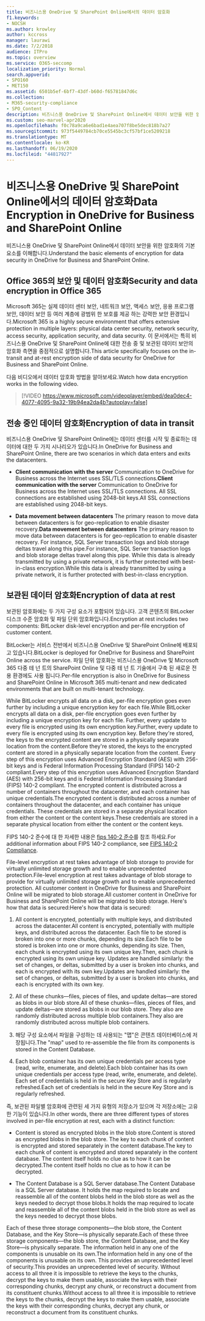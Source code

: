 ```yaml
---
title: 비즈니스용 OneDrive 및 SharePoint Online에서의 데이터 암호화
f1.keywords:
- NOCSH
ms.author: krowley
author: kccross
manager: laurawi
ms.date: 7/2/2018
audience: ITPro
ms.topic: overview
ms.service: O365-seccomp
localization_priority: Normal
search.appverid:
- SPO160
- MET150
ms.assetid: 6501b5ef-6bf7-43df-b60d-f65781847d6c
ms.collection:
- M365-security-compliance
- SPO_Content
description: 비즈니스용 OneDrive 및 SharePoint Online에서 데이터 보안을 위한 암호화의 기본 요소를 이해합니다.
ms.custom: seo-marvel-apr2020
ms.openlocfilehash: f0c78a9ca6e6bad1e4aea707f8be5dec818b7a27
ms.sourcegitcommit: 973f5449784cb70ce5545bc3cf57bf1ce5209218
ms.translationtype: MT
ms.contentlocale: ko-KR
ms.lasthandoff: 06/19/2020
ms.locfileid: "44817927"
---
```

# <a name="data-encryption-in-onedrive-for-business-and-sharepoint-online"></a><span data-ttu-id="81b8f-103">비즈니스용 OneDrive 및 SharePoint Online에서의 데이터 암호화</span><span class="sxs-lookup"><span data-stu-id="81b8f-103">Data Encryption in OneDrive for Business and SharePoint Online</span></span>

<span data-ttu-id="81b8f-104">비즈니스용 OneDrive 및 SharePoint Online에서 데이터 보안을 위한 암호화의 기본 요소를 이해합니다.</span><span class="sxs-lookup"><span data-stu-id="81b8f-104">Understand the basic elements of encryption for data security in OneDrive for Business and SharePoint Online.</span></span>
  
## <a name="security-and-data-encryption-in-office-365"></a><span data-ttu-id="81b8f-105">Office 365의 보안 및 데이터 암호화</span><span class="sxs-lookup"><span data-stu-id="81b8f-105">Security and data encryption in Office 365</span></span>

<span data-ttu-id="81b8f-106">Microsoft 365는 실제 데이터 센터 보안, 네트워크 보안, 액세스 보안, 응용 프로그램 보안, 데이터 보안 등 여러 계층에 광범위 한 보호를 제공 하는 강력한 보안 환경입니다.</span><span class="sxs-lookup"><span data-stu-id="81b8f-106">Microsoft 365 is a highly secure environment that offers extensive protection in multiple layers: physical data center security, network security, access security, application security, and data security.</span></span> <span data-ttu-id="81b8f-107">이 문서에서는 특히 비즈니스용 OneDrive 및 SharePoint Online에 대한 전송 중 및 보관된 데이터 보안의 암호화 측면을 중점적으로 설명합니다.</span><span class="sxs-lookup"><span data-stu-id="81b8f-107">This article specifically focuses on the in-transit and at-rest encryption side of data security for OneDrive for Business and SharePoint Online.</span></span>
  
<span data-ttu-id="81b8f-108">다음 비디오에서 데이터 암호화 방법을 알아보세요.</span><span class="sxs-lookup"><span data-stu-id="81b8f-108">Watch how data encryption works in the following video.</span></span>
  
> [!VIDEO https://www.microsoft.com/videoplayer/embed/dea0dec4-4077-4095-9a32-19b94ea2da4b?autoplay=false]
  
## <a name="encryption-of-data-in-transit"></a><span data-ttu-id="81b8f-109">전송 중인 데이터 암호화</span><span class="sxs-lookup"><span data-stu-id="81b8f-109">Encryption of data in transit</span></span>

<span data-ttu-id="81b8f-110">비즈니스용 OneDrive 및 SharePoint Online에는 데이터 센터를 시작 및 종료하는 데이터에 대한 두 가지 시나리오가 있습니다.</span><span class="sxs-lookup"><span data-stu-id="81b8f-110">In OneDrive for Business and SharePoint Online, there are two scenarios in which data enters and exits the datacenters.</span></span>
  
- <span data-ttu-id="81b8f-111">**Client communication with the server** Communication to OneDrive for Business across the Internet uses SSL/TLS connections.</span><span class="sxs-lookup"><span data-stu-id="81b8f-111">**Client communication with the server** Communication to OneDrive for Business across the Internet uses SSL/TLS connections.</span></span> <span data-ttu-id="81b8f-112">All SSL connections are established using 2048-bit keys.</span><span class="sxs-lookup"><span data-stu-id="81b8f-112">All SSL connections are established using 2048-bit keys.</span></span>

- <span data-ttu-id="81b8f-113">**Data movement between datacenters** The primary reason to move data between datacenters is for geo-replication to enable disaster recovery.</span><span class="sxs-lookup"><span data-stu-id="81b8f-113">**Data movement between datacenters** The primary reason to move data between datacenters is for geo-replication to enable disaster recovery.</span></span> <span data-ttu-id="81b8f-114">For instance, SQL Server transaction logs and blob storage deltas travel along this pipe.</span><span class="sxs-lookup"><span data-stu-id="81b8f-114">For instance, SQL Server transaction logs and blob storage deltas travel along this pipe.</span></span> <span data-ttu-id="81b8f-115">While this data is already transmitted by using a private network, it is further protected with best-in-class encryption.</span><span class="sxs-lookup"><span data-stu-id="81b8f-115">While this data is already transmitted by using a private network, it is further protected with best-in-class encryption.</span></span> 

## <a name="encryption-of-data-at-rest"></a><span data-ttu-id="81b8f-116">보관된 데이터 암호화</span><span class="sxs-lookup"><span data-stu-id="81b8f-116">Encryption of data at rest</span></span>

<span data-ttu-id="81b8f-117">보관된 암호화에는 두 가지 구성 요소가 포함되어 있습니다. 고객 콘텐츠의 BitLocker 디스크 수준 암호화 및 파일 단위 암호화입니다.</span><span class="sxs-lookup"><span data-stu-id="81b8f-117">Encryption at rest includes two components: BitLocker disk-level encryption and per-file encryption of customer content.</span></span>
  
<span data-ttu-id="81b8f-118">BitLocker는 서비스 전반에서 비즈니스용 OneDrive 및 SharePoint Online에 배포되고 있습니다.</span><span class="sxs-lookup"><span data-stu-id="81b8f-118">BitLocker is deployed for OneDrive for Business and SharePoint Online across the service.</span></span> <span data-ttu-id="81b8f-119">파일 단위 암호화는 비즈니스용 OneDrive 및 Microsoft 365 다중 테 넌 트의 SharePoint Online 및 다중 테 넌 트 기술에서 구축 된 새로운 전용 환경에도 사용 됩니다.</span><span class="sxs-lookup"><span data-stu-id="81b8f-119">Per-file encryption is also in OneDrive for Business and SharePoint Online in Microsoft 365 multi-tenant and new dedicated environments that are built on multi-tenant technology.</span></span>
  
<span data-ttu-id="81b8f-120">While BitLocker encrypts all data on a disk, per-file encryption goes even further by including a unique encryption key for each file.</span><span class="sxs-lookup"><span data-stu-id="81b8f-120">While BitLocker encrypts all data on a disk, per-file encryption goes even further by including a unique encryption key for each file.</span></span> <span data-ttu-id="81b8f-121">Further, every update to every file is encrypted using its own encryption key.</span><span class="sxs-lookup"><span data-stu-id="81b8f-121">Further, every update to every file is encrypted using its own encryption key.</span></span> <span data-ttu-id="81b8f-122">Before they're stored, the keys to the encrypted content are stored in a physically separate location from the content.</span><span class="sxs-lookup"><span data-stu-id="81b8f-122">Before they're stored, the keys to the encrypted content are stored in a physically separate location from the content.</span></span> <span data-ttu-id="81b8f-123">Every step of this encryption uses Advanced Encryption Standard (AES) with 256-bit keys and is Federal Information Processing Standard (FIPS) 140-2 compliant.</span><span class="sxs-lookup"><span data-stu-id="81b8f-123">Every step of this encryption uses Advanced Encryption Standard (AES) with 256-bit keys and is Federal Information Processing Standard (FIPS) 140-2 compliant.</span></span> <span data-ttu-id="81b8f-124">The encrypted content is distributed across a number of containers throughout the datacenter, and each container has unique credentials.</span><span class="sxs-lookup"><span data-stu-id="81b8f-124">The encrypted content is distributed across a number of containers throughout the datacenter, and each container has unique credentials.</span></span> <span data-ttu-id="81b8f-125">These credentials are stored in a separate physical location from either the content or the content keys.</span><span class="sxs-lookup"><span data-stu-id="81b8f-125">These credentials are stored in a separate physical location from either the content or the content keys.</span></span>
  
<span data-ttu-id="81b8f-126">FIPS 140-2 준수에 대 한 자세한 내용은 [fips 140-2 준수](https://go.microsoft.com/fwlink/?LinkId=517625)를 참조 하세요.</span><span class="sxs-lookup"><span data-stu-id="81b8f-126">For additional information about FIPS 140-2 compliance, see [FIPS 140-2 Compliance](https://go.microsoft.com/fwlink/?LinkId=517625).</span></span>
  
<span data-ttu-id="81b8f-127">File-level encryption at rest takes advantage of blob storage to provide for virtually unlimited storage growth and to enable unprecedented protection.</span><span class="sxs-lookup"><span data-stu-id="81b8f-127">File-level encryption at rest takes advantage of blob storage to provide for virtually unlimited storage growth and to enable unprecedented protection.</span></span> <span data-ttu-id="81b8f-128">All customer content in OneDrive for Business and SharePoint Online will be migrated to blob storage.</span><span class="sxs-lookup"><span data-stu-id="81b8f-128">All customer content in OneDrive for Business and SharePoint Online will be migrated to blob storage.</span></span> <span data-ttu-id="81b8f-129">Here's how that data is secured:</span><span class="sxs-lookup"><span data-stu-id="81b8f-129">Here's how that data is secured:</span></span>
  
1. <span data-ttu-id="81b8f-130">All content is encrypted, potentially with multiple keys, and distributed across the datacenter.</span><span class="sxs-lookup"><span data-stu-id="81b8f-130">All content is encrypted, potentially with multiple keys, and distributed across the datacenter.</span></span> <span data-ttu-id="81b8f-131">Each file to be stored is broken into one or more chunks, depending its size.</span><span class="sxs-lookup"><span data-stu-id="81b8f-131">Each file to be stored is broken into one or more chunks, depending its size.</span></span> <span data-ttu-id="81b8f-132">Then, each chunk is encrypted using its own unique key.</span><span class="sxs-lookup"><span data-stu-id="81b8f-132">Then, each chunk is encrypted using its own unique key.</span></span> <span data-ttu-id="81b8f-133">Updates are handled similarly: the set of changes, or deltas, submitted by a user is broken into chunks, and each is encrypted with its own key.</span><span class="sxs-lookup"><span data-stu-id="81b8f-133">Updates are handled similarly: the set of changes, or deltas, submitted by a user is broken into chunks, and each is encrypted with its own key.</span></span>

2. <span data-ttu-id="81b8f-134">All of these chunks—files, pieces of files, and update deltas—are stored as blobs in our blob store.</span><span class="sxs-lookup"><span data-stu-id="81b8f-134">All of these chunks—files, pieces of files, and update deltas—are stored as blobs in our blob store.</span></span> <span data-ttu-id="81b8f-135">They also are randomly distributed across multiple blob containers.</span><span class="sxs-lookup"><span data-stu-id="81b8f-135">They also are randomly distributed across multiple blob containers.</span></span>

3. <span data-ttu-id="81b8f-136">해당 구성 요소에서 파일을 구성하는 데 사용되는 "맵"은 콘텐츠 데이터베이스에 저장됩니다.</span><span class="sxs-lookup"><span data-stu-id="81b8f-136">The "map" used to re-assemble the file from its components is stored in the Content Database.</span></span>

4. <span data-ttu-id="81b8f-137">Each blob container has its own unique credentials per access type (read, write, enumerate, and delete).</span><span class="sxs-lookup"><span data-stu-id="81b8f-137">Each blob container has its own unique credentials per access type (read, write, enumerate, and delete).</span></span> <span data-ttu-id="81b8f-138">Each set of credentials is held in the secure Key Store and is regularly refreshed.</span><span class="sxs-lookup"><span data-stu-id="81b8f-138">Each set of credentials is held in the secure Key Store and is regularly refreshed.</span></span>

<span data-ttu-id="81b8f-139">즉, 보관된 파일별 암호화에 관련된 세 가지 유형의 저장소가 있으며 각 저장소에는 고유한 기능이 있습니다.</span><span class="sxs-lookup"><span data-stu-id="81b8f-139">In other words, there are three different types of stores involved in per-file encryption at rest, each with a distinct function:</span></span>
  
- <span data-ttu-id="81b8f-140">Content is stored as encrypted blobs in the blob store.</span><span class="sxs-lookup"><span data-stu-id="81b8f-140">Content is stored as encrypted blobs in the blob store.</span></span> <span data-ttu-id="81b8f-141">The key to each chunk of content is encrypted and stored separately in the content database.</span><span class="sxs-lookup"><span data-stu-id="81b8f-141">The key to each chunk of content is encrypted and stored separately in the content database.</span></span> <span data-ttu-id="81b8f-142">The content itself holds no clue as to how it can be decrypted.</span><span class="sxs-lookup"><span data-stu-id="81b8f-142">The content itself holds no clue as to how it can be decrypted.</span></span>

- <span data-ttu-id="81b8f-143">The Content Database is a SQL Server database.</span><span class="sxs-lookup"><span data-stu-id="81b8f-143">The Content Database is a SQL Server database.</span></span> <span data-ttu-id="81b8f-144">It holds the map required to locate and reassemble all of the content blobs held in the blob store as well as the keys needed to decrypt those blobs.</span><span class="sxs-lookup"><span data-stu-id="81b8f-144">It holds the map required to locate and reassemble all of the content blobs held in the blob store as well as the keys needed to decrypt those blobs.</span></span>

<span data-ttu-id="81b8f-145">Each of these three storage components—the blob store, the Content Database, and the Key Store—is physically separate.</span><span class="sxs-lookup"><span data-stu-id="81b8f-145">Each of these three storage components—the blob store, the Content Database, and the Key Store—is physically separate.</span></span> <span data-ttu-id="81b8f-146">The information held in any one of the components is unusable on its own.</span><span class="sxs-lookup"><span data-stu-id="81b8f-146">The information held in any one of the components is unusable on its own.</span></span> <span data-ttu-id="81b8f-147">This provides an unprecedented level of security.</span><span class="sxs-lookup"><span data-stu-id="81b8f-147">This provides an unprecedented level of security.</span></span> <span data-ttu-id="81b8f-148">Without access to all three it is impossible to retrieve the keys to the chunks, decrypt the keys to make them usable, associate the keys with their corresponding chunks, decrypt any chunk, or reconstruct a document from its constituent chunks.</span><span class="sxs-lookup"><span data-stu-id="81b8f-148">Without access to all three it is impossible to retrieve the keys to the chunks, decrypt the keys to make them usable, associate the keys with their corresponding chunks, decrypt any chunk, or reconstruct a document from its constituent chunks.</span></span>
